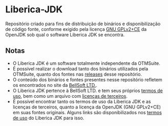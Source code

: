 # Liberica-JDK
Repositório criado para fins de distribuição de binários e disponibilização de código fonte, conforme exigido pela licença [GNU GPLv2+CE](https://github.com/otmsuite/Liberica-JDK/blob/main/openjdk_gplv2%2Bce.txt) da OpenJDK sob qual o software Liberica JDK se encontra.

## Notas ##
- O Liberica JDK é um software totalmente independente da OTMSuite.
- É possível realizar o download tanto dos binários utilizados pela OTMSuite, quanto dos fontes nas [releases](https://github.com/otmsuite/Liberica-JDK/releases) desse repositório.
- O conteúdo dos binários e fontes presentes nesse repositório refletem os encontrados no site da [BellSoft LTD.](https://bell-sw.com/pages/downloads).
- O Liberica JDK pertence à BellSoft LTD. e tem seus próprios [termos de uso](https://github.com/otmsuite/Liberica-JDK/blob/main/liberica_eula.txt), bem como um arquivo com [licenças de terceiros](https://github.com/otmsuite/Liberica-JDK/blob/main/libericajdk-8-9-10-licenses.pdf).
- É possível encontrar tanto os termos de uso da Liberica JDK e as licenças de terceiros, quanto a licença da OpenJDK (GNU GPLv2+CE) em suas fontes originais. Alguns links são disponibilizados nos [termos de uso](https://github.com/otmsuite/Liberica-JDK/blob/main/liberica_eula.txt) do Liberica JDK para isso.
